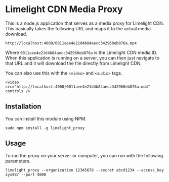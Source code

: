 Limelight CDN Media Proxy
====================================

This is a node.js application that serves as a media proxy for Limelight CDN.  This basically takes
the following URL and maps it to the actual media download.

```
http://localhost:4000/0011aee4e21d4b84aecc342960eb876a.mp4
```

Where ```0011aee4e21d4b84aecc342960eb876a``` is the Limelight CDN media ID.  When this application
is running on a server, you can then just navigate to that URL and it will download the file directly
from Limelight CDN.

You can also use this with the ```<video>``` and ```<audio>``` tags.

```
<video src="http://localhost:4000/0011aee4e21d4b84aecc342960eb876a.mp4" controls />
```

Installation
---------------------------------

You can install this module using NPM.

```
sudo npm install -g limelight_proxy
```

Usage
----------------------------------
To run the proxy on your server or computer, you can run with the following parameters.

```
limelight_proxy --organization 12345678 --secret abcd1234 --access_key zyx987 --port 4000
```
